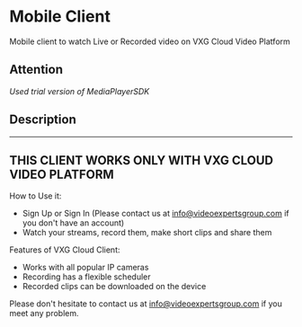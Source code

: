 # Mobile Client

Mobile client to watch Live or Recorded video on VXG Cloud Video Platform

## Attention

*Used trial version of MediaPlayerSDK*


## Description

------------------------------------------------------------------------------------------------------
THIS CLIENT WORKS ONLY WITH VXG CLOUD VIDEO PLATFORM
------------------------------------------------------------------------------------------------------

How to Use it:
* Sign Up or Sign In (Please contact us at info@videoexpertsgroup.com if you don't have an account)
* Watch your streams, record them, make short clips and share them

Features of VXG Cloud Client:
* Works with all popular IP cameras
* Recording has a flexible scheduler
* Recorded clips can be downloaded on the device

Please don't hesitate to contact us at info@videoexpertsgroup.com if you meet any problem.
